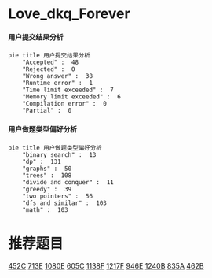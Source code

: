 # Love_dkq_Forever

<!-- tabs:start -->



#### **用户提交结果分析**

```mermaid
pie title 用户提交结果分析
    "Accepted" :  48
    "Rejected" :  0
    "Wrong answer" :  38
    "Runtime error" :  1
    "Time limit exceeded" :  7
    "Memory limit exceeded" :  6
    "Compilation error" :  0
    "Partial" :  0
```

#### **用户做题类型偏好分析**

```mermaid
pie title 用户做题类型偏好分析
    "binary search" :  13
    "dp" :  131
    "graphs" :  50
    "trees" :  108
    "divide and conquer" :  11
    "greedy" :  39
    "two pointers" :  56
    "dfs and similar" :  103
    "math" :  103
```



<!-- tabs:end -->
# 推荐题目
[452C](https://codeforces.com/contest/452/problem/C)
[713E](https://codeforces.com/contest/713/problem/E)
[1080E](https://codeforces.com/contest/1080/problem/E)
[605C](https://codeforces.com/contest/605/problem/C)
[1138F](https://codeforces.com/contest/1138/problem/F)
[1217F](https://codeforces.com/contest/1217/problem/F)
[946E](https://codeforces.com/contest/946/problem/E)
[1240B](https://codeforces.com/contest/1240/problem/B)
[835A](https://codeforces.com/contest/835/problem/A)
[462B](https://codeforces.com/contest/462/problem/B)
